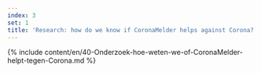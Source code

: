 ```yaml
---
index: 3
set: 1
title: 'Research: how do we know if CoronaMelder helps against Corona?' 
---
```

{% include content/en/40-Onderzoek-hoe-weten-we-of-CoronaMelder-helpt-tegen-Corona.md %}
 